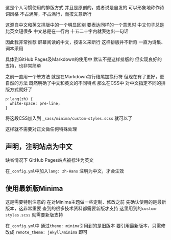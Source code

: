 这是个人习惯使用的排版方式
并且是原创的，或者说是自发的
可以形象地称作诗词风格
不占满屏，不占满行，而按文意断行

这源自中文和英文排版中的一个明显区别
要表达同样的一个意思时
中文句子总是比英文短很多
中文总是在一行内
十五二十字内就表达出一句话

因此我非常推荐
屏幕阅读的中文，按语义来断行
这样排版并不新奇
一直为诗集、词本采用

具体到GitHub Pages及Markdown的使用中
默认不是这样排版的
但实现良好的支持，也非常简单

之前一直用一个笨方法
就是在Markdown每行结尾加换行符
但现在有了更好，更自然的方法
既然明确了中文和英文的不同特点
那么在CSS中
对中文指定不同的排版方式就好了

```
p:lang(zh) {
  white-space: pre-line;
}
```
将这段CSS加入到
`_sass/minima/custom-styles.scss`
就可以了

这样就不需要对正文做任何特殊处理

## 声明，注明站点为中文
缺省情况下
GitHub Pages站点被标注为英文

在`_config.yml`中加入`lang: zh-Hans`
注明为中文，才会生效

## 使用最新版Minima
这是需要特别注意的
在对Minima主题做一些定制、修改之前
先确认使用的是最新版本，这非常重要
查到的很多技术资料都需要新版才支持
这里用到的`custom-styles.scss`
就需要新版支持

在`_config.yml`中
通过`theme: minima`引用到的是旧版本
要引用最新版本，只需修改成
`remote_theme: jekyll/minima`
即可

